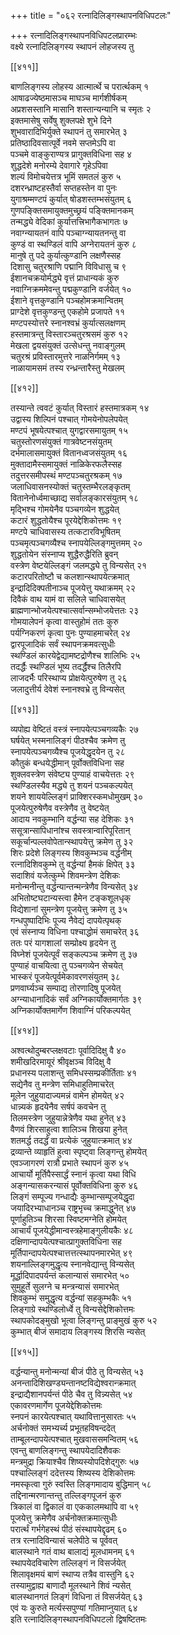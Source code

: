 +++
title = "०६२ रत्नादिलिङ्गस्थापनविधिपटलः"

+++
रत्नादिलिङ्गस्थापनविधिपटलप्रारम्भः  
वक्ष्ये रत्नादिलिङ्गस्य स्थापनं लोहजस्य तु  

[[४११]]  

बाणलिङ्गस्य लोहस्य आत्मार्त्थे च परार्त्थकम् १  
आषाढज्येष्ठमासञ्च माघञ्च मार्गशीर्षकम्  
अप्रशसस्तानि मासानि शस्तान्यन्यानि च स्मृतः २  
इक्तमासेषु सर्वेषु शुक्लपक्षे शुभे दिने  
शुभवारादिभिर्युक्ते स्थापनं तु समारभेत् ३  
प्रतिष्ठादिवसात्पूर्वे नवमे सप्तमेऽपि वा  
पञ्चमे वाङ्कुराण्यत्र प्रागुक्तविधिना सह ४  
शुद्धदेशे मनोरम्ये देवागारे गृहेऽपिवा  
शल्यं विमोचयेत्तत्र भूमिं समतलं कुरु ५  
दशरन्ध्राष्टहस्तैर्वा सप्तहस्तेन वा पुनः  
युगाश्रम्मण्टपं कुर्यात् षोडशस्तम्भसंयुतम् ६  
गुणपङ्क्तिसमायुक्तमुच्छ्रयं पङ्क्तिमानकम्  
तन्मद्ध्ये वेदिकां कुर्यात्तत्त्रिभागैकभागतः ७  
नवाग्न्यायतनं वापि पञ्चाग्न्यायतनन्तु वा  
कुण्डं वा स्थण्डिलं वापि अग्नेरायतनं कुरु ८  
मानुषे तु पदे कुर्यात्कुण्डानि लक्षणैस्सह  
दिशासु चतुरश्राणि पद्मानि विविधासु च ९  
ईशानचक्रयोर्मद्ध्ये वृत्तं प्राधान्यकं कुरु  
नवाग्निक्रममेवन्तु पद्मकुण्डानि वर्जयेत् १०  
ईशाने वृत्तकुण्डानि पञ्चहोमक्रमान्वितम्  
प्राग्देशे वृत्तकुण्डन्तु एकहोमे प्रजापते ११  
मण्टपस्योत्तरे स्नानश्वभ्रं कुर्यात्सलक्षणम्  
हस्तमात्रन्तु विस्तारञ्चतुरश्रसमं कुरु १२  
मेखला द्वयसंयुक्तं उत्सेधन्तु नवाङ्गुलम्  
चतुरश्रं प्रविस्तारमुत्तरे नाळनिर्गमम् १३  
नाळायामसमं तस्य रन्ध्रन्तारैस्तु मेखलम्  

[[४१२]]  

तस्यान्ते त्ववटं कुर्यात् विस्तारं हस्तमात्रकम् १४  
उद्वास्य शिल्पिनं पश्चात् गोमयेनोपलेपयेत्  
मण्टपं भूषयेत्पश्चात् युगद्वारसमायुतम् १५  
चतुस्तोरणसंयुक्तं गात्रवेष्टनसंयुतम्  
दर्भमालासमायुक्तं वितानध्वजसंयुतम् १६  
मुक्तादामैस्समायुक्तं नाळिकेरफलैस्सह  
तदुत्तरसमीपस्थं मण्टपञ्चतुरश्रकम् १७  
जलाधिवासनस्योक्तं चतुस्तम्भैरलङ्कृतम्  
वितानेनोर्ध्वमाच्छाद्य सर्वालङ्कारसंयुतम् १८  
मृद्भिश्च गोमयेनैव पञ्चगव्येन शुद्धयेत्  
कटारं शुद्धतोयैश्च पूरयेद्देशिकोत्तमः १९  
मण्टपे चाधिवासस्य तत्कटारविभूषितम्  
पञ्चमृत्पञ्चगव्यैश्च स्नापयेल्लिङ्गमुत्तमम् २०  
शुद्धतोयेन संस्नाप्य शुद्धैरुद्धैरिति ब्रुवन्  
वस्त्रेण वेष्टयेल्लिङ्गं जलमद्ध्ये तु विन्यसेत् २१  
कटारपरितोष्टौ च कलशान्स्थापयेत्क्रमात्  
इन्द्रादिदिक्पतीनाञ्च पूजयेत्तु यथाक्रमम् २२  
दिवैकं वाथ यामं वा सलिले चाधिवासयेत्  
ब्राह्मणान्भोजयेत्पश्चात्सर्वान्सम्भोजयेत्ततः २३  
गोमयालेपनं कृत्वा वास्तुहोमं ततः कुरु  
पर्यग्निकरणं कृत्वा पुनः पुण्याहमाचरेत् २४  
द्वारपूजादिकं सर्वं स्थापनक्रमवत्सुधीः  
स्थण्डिलं कारयेद्वेद्यामष्टद्रोणैश्च शालिभिः २५  
तदर्द्धैः स्थण्डिलं भूष्य तदर्द्धैश्च तिलैरपि  
लाजदर्भैः परिस्थाप्य प्रोक्षयेत्पुरुषेण तु २६  
जलादुत्तीर्य देवेशं स्नानश्वभ्रे तु विन्यसेत्  

[[४१३]]  

व्यपोह्य वेष्टितं वस्त्रं स्नापयेत्पञ्चगव्यकैः २७  
घर्षयेत् भस्मनालिङ्गं पीठश्चैव क्रमेण तु  
स्नापयेत्पञ्चगव्यैश्च पूजयेद्धृदयेन तु २८  
कौतुकं बन्धयेद्धीमान् पूर्वोक्तविधिना सह  
शुक्लवस्त्रेण संवेष्ट्य पुण्याहं वाचयेत्ततः २९  
स्थण्डिलस्यैव मद्ध्ये तु शयनं पञ्चकल्पयेत्  
शयने शाययेल्लिङ्गं प्राक्शिरस्कमधोमुखम् ३०  
पूजयेत्पुरुषेणैव वस्त्रेणैव तु वेष्टयेत्  
आदाय नवकुम्भानि वर्द्धन्या सह देशिकः ३१  
ससूत्रान्सापिधानांश्च सवस्त्रान्वारिपूरितान्  
सकूर्चान्पल्लवोपेतान्स्थापयेत्तु क्रमेण तु ३२  
शिरः प्रदेशे लिङ्गस्य शिवकुम्भञ्च वर्द्धनीम्  
रत्नादिशिवकुम्भे तु वर्द्धन्यां हैमकं क्षिपेत् ३३  
सदाशिवं यजेत्कुम्भे शिवमन्त्रेण देशिकः  
मनोन्मनीन्तु वर्द्धन्यान्तन्मन्त्रेणैव विन्यसेत् ३४  
अभितोष्टघटान्यस्त्वा हैमेन टङ्कशूलधृक्  
विद्येशानां सुमन्त्रेण पूजयेत्तु क्रमेण तु ३५  
गन्धपुष्पादिभिः पूज्य नैवेद्यं दापयेत्पृथक्  
एवं संस्नाप्य विधिना पश्चाद्धोमं समाचरेत् ३६  
ततः परं यागशालां सम्प्रोक्ष्य हृदयेन तु  
विघ्नेशं पूजयेत्पूर्वं सङ्कल्पञ्च क्रमेण तु ३७  
पुण्याहं वाचयित्वा तु पञ्चगव्येन सेचयेत्  
भास्करं पूजयेत्पूर्वमेकावरणसंयुतम् ३८  
प्रणवार्घ्यञ्च सम्पाद्य तोरणादिषु पूजयेत्  
अग्न्याधानादिकं सर्वं अग्निकार्योक्तमार्गतः ३९  
अग्निकार्योक्तमार्गेण शिवाग्निं परिकल्पयेत्  

[[४१४]]  

अश्वत्थोदुम्बरप्लक्षवटाः पूर्वादिदिक्षु वै ४०  
शमीखदिरमायूरं श्रीवृक्षञ्च विदिक्षु वै  
प्रधानस्य पलाशन्तु समिधस्सम्प्रकीर्तिताः ४१  
सद्येनैव तु मन्त्रेण समिधाहुतिमाचरेत्  
मूलेन जुहुयादाज्यमन्नं वामेन होमयेत् ४२  
धान्न्यकं हृदयेनैव सर्षपं कवचेन तु  
तिलमस्त्रेण जुहुयान्नेत्रेणैव यथा हुनेत् ४३  
वैणवं शिरसाहुत्वा शालिञ्च शिखया हुनेत्  
शतमर्द्ध तदर्द्धं वा प्रत्येकं जुहुयात्क्रमात् ४४  
द्रव्यान्ते व्याहृतिं हुत्वा स्पृष्ट्वा लिङ्गन्तु होमयेत्  
एवञ्जागरणं रात्रौ प्रभाते स्थापनं कुरु ४५  
आचार्यो मूर्तिपैस्सार्द्धं स्नानं कृत्वा यथा विधि  
अङ्गन्यासकरन्यासं पूर्वोक्तविधिना कुरु ४६  
लिङ्गं सम्पूज्य गन्धाद्यैः कुम्भान्सम्पूजयेद्धृदा  
जयादिरभ्याधानञ्च राष्ट्रभृच्च क्रमाद्धुनेत् ४७  
पूर्णाहुतिञ्च शिरसा स्विष्टमग्नेति होमयेत्  
आचार्यं पूजयेद्धीमान्वस्त्रहेमाङ्गुलीयकैः ४८  
दक्षिणान्दापयेत्पश्चात्प्रागुक्तविधिना सह  
मूर्तिपान्दापयेत्पश्चात्तत्तत्स्थापनमारभेत् ४९  
शयनाल्लिङ्गमुद्धृत्य स्नानवेद्यान्तु विन्यसेत्    
मूर्द्धादिपादपर्यन्तं कलान्यासं समारभेत् ५०  
सुमुहूर्ते सुलग्ने च मन्त्रन्यासं समारभेत्  
शिवकुम्भं समुद्धृत्य वर्द्धन्यां सहकुम्भकैः ५१  
लिङ्गाग्रे स्थण्डिलोर्ध्वे तु विन्यसेद्देशिकोत्तमः  
स्थापकोदङ्मुखो भूत्वा लिङ्गन्तु प्राङ्मुखं कुरु ५२  
कुम्भात् बीजं समादाय लिङ्गस्य शिरसि न्यसेत्  

[[४१५]]  

वर्द्धन्यान्तु मनोन्मन्यां बीजं पीठे तु विन्यसेत् ५३  
अनन्तादिशिखण्ड्यन्तानष्टविद्येश्वरान्क्रमात्  
इन्द्राद्यैशानपर्यन्तं पीठे चैव तु विन्न्यसेत् ५४  
एकावरणमार्गेण पूजयेद्देशिकोत्तमः  
स्नपनं कारयेत्पश्चात् यथावित्तानुसारतः ५५  
अर्चनोक्तं समभ्यर्च्य प्रभूतहविषन्ददेत्  
ताम्बूलन्दापयेत्पश्चात् मुखवाससमन्वितम् ५६  
एवन्तु बाणलिङ्गन्तु स्थापयेदादिशैवकः  
मन्त्रमुद्रा क्रियाश्चैव शिष्यस्योपदिशेद्गुरुः ५७  
पश्चाल्लिङ्गं ददेत्तस्य शिष्यस्य देशिकोत्तमः  
नमस्कृत्वा गुरुं स्वस्ति लिङ्गमादाय बुद्धिमान् ५८  
तद्दिनान्मरणान्तन्तु तल्लिङ्गपूजनं कुरु  
त्रिकालं वा द्विकालं वा एककालमथापि वा ५९  
पूजयेत्तु क्रमेणैव अर्चनोक्तक्रमात्सुधीः  
परार्त्थं गर्भगेहस्थं पीठं संस्थापयेद्दृढम् ६०  
तत्र रत्नादिविन्यासं चलेपीठे च पूर्ववत्  
बालस्थाने गतं वाथ बालाद्यं मूलधामनम् ६१  
स्थापयेदविचारेण तल्लिङ्गं न विसर्जयेत्  
शिलावृक्षमयं बाणं स्थाप्य तत्रैव वास्तुनि ६२  
तस्यामुद्वाह्य बाणादौ मूलस्थाने शिवं न्यसेत्  
बालस्थानगतं लिङ्गं विधिना तं विसर्जयेत् ६३  
एवं यः कुरुते मर्त्यस्सपुण्यां गतिमाप्नुयात् ६४  
इति रत्नादिलिङ्गस्थापनविधिपटलो द्विषष्टितमः  
